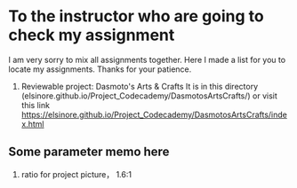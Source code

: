 # To the instructor who are going to check my assignment
I am very sorry to mix all assignments together. Here I made a list for you to locate my assignments.
Thanks for your patience.
1. Reviewable project: Dasmoto's Arts & Crafts
It is in this directory (elsinore.github.io/Project_Codecademy/DasmotosArtsCrafts/) 
or visit this link
https://elsinore.github.io/Project_Codecademy/DasmotosArtsCrafts/index.html



## Some parameter memo here
01. ratio for project picture， 1.6:1
